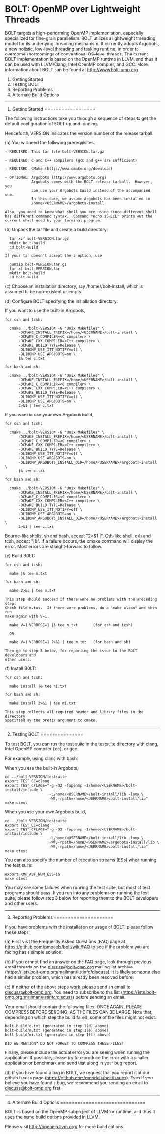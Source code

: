 # BOLT: OpenMP over Lightweight Threads

BOLT targets a high-performing OpenMP implementation, especially specialized
for fine-grain parallelism.  BOLT utilizes a lightweight threading model for
its underlying threading mechanism.  It currently adopts Argobots, a new
holistic, low-level threading and tasking runtime, in order to overcome
shortcomings of conventional OS-level threads.  The current BOLT implementation
is based on the OpenMP runtime in LLVM, and thus it can be used with
LLVM/Clang, Intel OpenMP compiler, and GCC.  More information about BOLT can be
found at http://www.bolt-omp.org.


1. Getting Started
2. Testing BOLT
3. Reporting Problems
4. Alternate Build Options


-------------------------------------------------------------------------------

1. Getting Started
==================

The following instructions take you through a sequence of steps to get the
default configuration of BOLT up and running.

Henceforth, VERSION indicates the version number of the release tarball.

(a) You will need the following prerequisites.

    - REQUIRED: This tar file bolt-VERSION.tar.gz

    - REQUIRED: C and C++ compilers (gcc and g++ are sufficient)

    - REQUIRED: CMake (http://www.cmake.org/download)

    - OPTIONAL: Argobots (http://www.argobots.org)
                Argobots comes with the BOLT release tarball.  However, you
                can use your Argobots build instead of the accompanied one.
                In this case, we assume Argobots has been installed in
                /home/<USERNAME>/argobots-install

    Also, you need to know what shell you are using since different shell
    has different command syntax.  Command "echo $SHELL" prints out the
    current shell used by your terminal program.

(b) Unpack the tar file and create a build directory:

      tar xzf bolt-VERSION.tar.gz
      mkdir bolt-build
      cd bolt-build

    If your tar doesn't accept the z option, use

      gunzip bolt-VERSION.tar.gz
      tar xf bolt-VERSION.tar
      mkdir bolt-build
      cd bolt-build

(c) Choose an installation directory, say
    /home/<USERNAME>/bolt-install, which is assumed to be non-existent
    or empty.

(d) Configure BOLT specifying the installation directory:

If you want to use the built-in Argobots,

    for csh and tcsh:

      cmake ../bolt-VERSION -G "Unix Makefiles" \
          -DCMAKE_INSTALL_PREFIX=/home/<USERNAME>/bolt-install \
          -DCMAKE_C_COMPILER=<C compiler> \
          -DCMAKE_CXX_COMPILER=<C++ compiler> \
          -DCMAKE_BUILD_TYPE=Release \
          -DLIBOMP_USE_ITT_NOTIFY=off \
          -DLIBOMP_USE_ARGOBOTS=on \
          |& tee c.txt

    for bash and sh:

      cmake ../bolt-VERSION -G "Unix Makefiles" \
          -DCMAKE_INSTALL_PREFIX=/home/<USERNAME>/bolt-install \
          -DCMAKE_C_COMPILER=<C compiler> \
          -DCMAKE_CXX_COMPILER=<C++ compiler> \
          -DCMAKE_BUILD_TYPE=Release \
          -DLIBOMP_USE_ITT_NOTIFY=off \
          -DLIBOMP_USE_ARGOBOTS=on \
          2>&1 | tee c.txt

If you want to use your own Argobots build,

    for csh and tcsh:

      cmake ../bolt-VERSION -G "Unix Makefiles" \
          -DCMAKE_INSTALL_PREFIX=/home/<USERNAME>/bolt-install \
          -DCMAKE_C_COMPILER=<C compiler> \
          -DCMAKE_CXX_COMPILER=<C++ compiler> \
          -DCMAKE_BUILD_TYPE=Release \
          -DLIBOMP_USE_ITT_NOTIFY=off \
          -DLIBOMP_USE_ARGOBOTS=on \
          -DLIBOMP_ARGOBOTS_INSTALL_DIR=/home/<USERNAME>/argobots-install \
          |& tee c.txt

    for bash and sh:

      cmake ../bolt-VERSION -G "Unix Makefiles" \
          -DCMAKE_INSTALL_PREFIX=/home/<USERNAME>/bolt-install \
          -DCMAKE_C_COMPILER=<C compiler> \
          -DCMAKE_CXX_COMPILER=<C++ compiler> \
          -DCMAKE_BUILD_TYPE=Release \
          -DLIBOMP_USE_ITT_NOTIFY=off \
          -DLIBOMP_USE_ARGOBOTS=on \
          -DLIBOMP_ARGOBOTS_INSTALL_DIR=/home/<USERNAME>/argobots-install \
          2>&1 | tee c.txt

Bourne-like shells, sh and bash, accept "2>&1 |".  Csh-like shell, csh and
tcsh, accept "|&".  If a failure occurs, the cmake command will display the
error.  Most errors are straight-forward to follow.

(e) Build BOLT:

    for csh and tcsh:

      make |& tee m.txt

    for bash and sh:

      make 2>&1 | tee m.txt

    This step should succeed if there were no problems with the preceding step.
    Check file m.txt.  If there were problems, do a "make clean" and then run
    make again with V=1.

      make V=1 VERBOSE=1 |& tee m.txt       (for csh and tcsh)

      OR

      make V=1 VERBOSE=1 2>&1 | tee m.txt   (for bash and sh)

    Then go to step 3 below, for reporting the issue to the BOLT developers and
    other users.

(f) Install BOLT:

    for csh and tcsh:

      make install |& tee mi.txt

    for bash and sh:

      make install 2>&1 | tee mi.txt

    This step collects all required header and library files in the directory
    specified by the prefix argument to cmake.

-------------------------------------------------------------------------------

2. Testing BOLT
===============

To test BOLT, you can run the test suite in the testsuite directory with
clang, Intel OpenMP compiler (icc), or gcc.

For example, using clang with bash:

When you use the built-in Argobots,

    cd ../bolt-VERSION/testsuite
    export TEST_CC=clang
    export TEST_CFLAGS="-g -O2 -fopenmp -I/home/<USERNAME>/bolt-install/include \
                        -L/home/<USERNAME>/bolt-install/lib -lomp \
                        -Wl,-rpath=/home/<USERNAME>/bolt-install/lib"
    make ctest

When you use your own Argobots build,

    cd ../bolt-VERSION/testsuite
    export TEST_CC=clang
    export TEST_CFLAGS="-g -O2 -fopenmp -I/home/<USERNAME>/bolt-install/include \
                        -L/home/<USERNAME>/bolt-install/lib -lomp \
                        -Wl,-rpath=/home/<USERNAME>/argobots-install/lib \
                        -Wl,-rpath=/home/<USERNAME>/bolt-install/lib"
    make ctest

You can also specify the number of execution streams (ESs) when running the
test suite:

    export KMP_ABT_NUM_ESS=16
    make ctest

You may see some failures when running the test suite, but most of test
programs should pass.  If you run into any problems on running the test suite,
please follow step 3 below for reporting them to the BOLT developers and other
users.

-------------------------------------------------------------------------------

3. Reporting Problems
=====================

If you have problems with the installation or usage of BOLT, please follow
these steps:

(a) First visit the Frequently Asked Questions (FAQ) page at
https://github.com/pmodels/bolt/wiki/FAQ
to see if the problem you are facing has a simple solution.

(b) If you cannot find an answer on the FAQ page, look through previous
email threads on the discuss@bolt-omp.org mailing list archive
(https://lists.bolt-omp.org/mailman/listinfo/discuss).  It is likely
someone else had a similar problem, which has already been resolved
before.

(c) If neither of the above steps work, please send an email to
discuss@bolt-omp.org.  You need to subscribe to this list
(https://lists.bolt-omp.org/mailman/listinfo/discuss) before sending
an email.

Your email should contain the following files.  ONCE AGAIN, PLEASE
COMPRESS BEFORE SENDING, AS THE FILES CAN BE LARGE.  Note that,
depending on which step the build failed, some of the files might not
exist.

    bolt-build/c.txt (generated in step 1(d) above)
    bolt-build/m.txt (generated in step 1(e) above)
    bolt-build/mi.txt (generated in step 1(f) above)

    DID WE MENTION? DO NOT FORGET TO COMPRESS THESE FILES!

Finally, please include the actual error you are seeing when running
the application.  If possible, please try to reproduce the error with
a smaller application or benchmark and send that along in your bug
report.

(d) If you have found a bug in BOLT, we request that you report it
at our github issues page (https://github.com/pmodels/bolt/issues).
Even if you believe you have found a bug, we recommend you sending an
email to discuss@bolt-omp.org first.

-------------------------------------------------------------------------------

4. Alternate Build Options
==============================

BOLT is based on the OpenMP subproject of LLVM for runtime, and thus it uses
the same build options provided in LLVM.

Please visit http://openmp.llvm.org/ for more build options.

